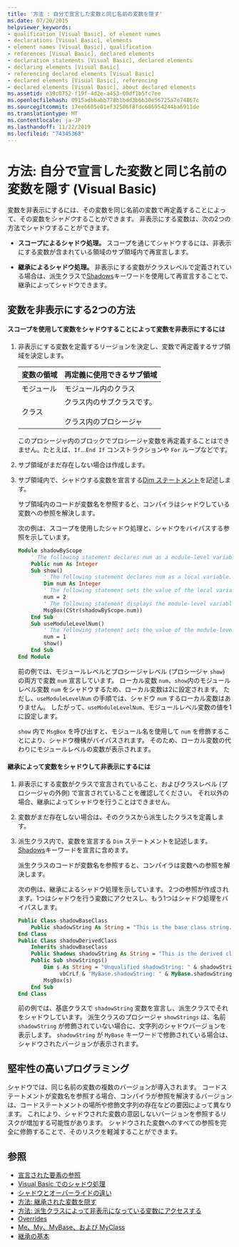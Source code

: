 ```yaml
---
title: '方法 : 自分で宣言した変数と同じ名前の変数を隠す'
ms.date: 07/20/2015
helpviewer_keywords:
- qualification [Visual Basic], of element names
- declarations [Visual Basic], elements
- element names [Visual Basic], qualification
- references [Visual Basic], declared elements
- declaration statements [Visual Basic], declared elements
- declaring elements [Visual Basic]
- referencing declared elements [Visual Basic]
- declared elements [Visual Basic], referencing
- declared elements [Visual Basic], about declared elements
ms.assetid: e39c0752-f19f-4d2e-a453-00df1b5fc7ee
ms.openlocfilehash: 0915adbbabb778b1bdd3b6b30e56725a7e74867c
ms.sourcegitcommit: 17ee6605e01ef32506f8fdc686954244ba6911de
ms.translationtype: MT
ms.contentlocale: ja-JP
ms.lasthandoff: 11/22/2019
ms.locfileid: "74345368"
---
```

# <a name="how-to-hide-a-variable-with-the-same-name-as-your-variable-visual-basic"></a>方法: 自分で宣言した変数と同じ名前の変数を隠す (Visual Basic)

変数を非表示にするには、その変数を同じ名前の変数で再定義することによって、その変数を*シャドウ*することができます。 非表示にする変数は、次の2つの方法でシャドウすることができます。

- **スコープによるシャドウ処理。** スコープを通じてシャドウするには、非表示にする変数が含まれている領域のサブ領域内で再宣言します。

- **継承によるシャドウ処理。** 非表示にする変数がクラスレベルで定義されている場合は、派生クラスで[Shadows](../../../../visual-basic/language-reference/modifiers/shadows.md)キーワードを使用して再宣言することで、継承によってシャドウできます。

## <a name="two-ways-to-hide-a-variable"></a>変数を非表示にする2つの方法

#### <a name="to-hide-a-variable-by-shadowing-it-through-scope"></a>スコープを使用して変数をシャドウすることによって変数を非表示にするには

1. 非表示にする変数を定義するリージョンを決定し、変数で再定義するサブ領域を決定します。

    |変数の領域|再定義に使用できるサブ領域|
    |-----------------------|-------------------------------------------|
    |モジュール|モジュール内のクラス|
    |クラス|クラス内のサブクラスです。<br /><br /> クラス内のプロシージャ|

    このプロシージャ内のブロックでプロシージャ変数を再定義することはできません。たとえば、`If`...`End If` コンストラクションや `For` ループなどです。

2. サブ領域がまだ存在しない場合は作成します。

3. サブ領域内で、シャドウする変数を宣言する[Dim ステートメント](../../../../visual-basic/language-reference/statements/dim-statement.md)を記述します。

    サブ領域内のコードが変数名を参照すると、コンパイラはシャドウしている変数への参照を解決します。

    次の例は、スコープを使用したシャドウ処理と、シャドウをバイパスする参照を示しています。

    ```vb
    Module shadowByScope
        ' The following statement declares num as a module-level variable.
        Public num As Integer
        Sub show()
            ' The following statement declares num as a local variable.
            Dim num As Integer
            ' The following statement sets the value of the local variable.
            num = 2
            ' The following statement displays the module-level variable.
            MsgBox(CStr(shadowByScope.num))
        End Sub
        Sub useModuleLevelNum()
            ' The following statement sets the value of the module-level variable.
            num = 1
            show()
        End Sub
    End Module
    ```

    前の例では、モジュールレベルとプロシージャレベル (プロシージャ `show`) の両方で変数 `num` 宣言しています。 ローカル変数 `num`、`show`内のモジュールレベル変数 `num` をシャドウするため、ローカル変数は2に設定されます。 ただし、`useModuleLevelNum` の手順では、シャドウ `num` するローカル変数はありません。 したがって、`useModuleLevelNum`、モジュールレベル変数の値を1に設定します。

    `show` 内で `MsgBox` を呼び出すと、モジュール名を使用して `num` を修飾することにより、シャドウ機構がバイパスされます。 そのため、ローカル変数の代わりにモジュールレベルの変数が表示されます。

#### <a name="to-hide-a-variable-by-shadowing-it-through-inheritance"></a>継承によって変数をシャドウして非表示にするには

1. 非表示にする変数がクラスで宣言されていること、およびクラスレベル (プロシージャの外側) で宣言されていることを確認してください。 それ以外の場合、継承によってシャドウを行うことはできません。

2. 変数がまだ存在しない場合は、そのクラスから派生したクラスを定義します。

3. 派生クラス内で、変数を宣言する `Dim` ステートメントを記述します。 [Shadows](../../../../visual-basic/language-reference/modifiers/shadows.md)キーワードを宣言に含めます。

    派生クラスのコードが変数名を参照すると、コンパイラは変数への参照を解決します。

    次の例は、継承によるシャドウ処理を示しています。 2つの参照が作成されます。1つはシャドウを行う変数にアクセスし、もう1つはシャドウ処理をバイパスします。

    ```vb
    Public Class shadowBaseClass
        Public shadowString As String = "This is the base class string."
    End Class
    Public Class shadowDerivedClass
        Inherits shadowBaseClass
        Public Shadows shadowString As String = "This is the derived class string."
        Public Sub showStrings()
            Dim s As String = "Unqualified shadowString: " & shadowString &
                 vbCrLf & "MyBase.shadowString: " & MyBase.shadowString
            MsgBox(s)
        End Sub
    End Class
    ```

    前の例では、基底クラスで `shadowString` 変数を宣言し、派生クラスでそれをシャドウしています。 派生クラスのプロシージャ `showStrings` は、名前 `shadowString` が修飾されていない場合に、文字列のシャドウバージョンを表示します。 `shadowString` が `MyBase` キーワードで修飾されている場合は、シャドウされたバージョンが表示されます。

## <a name="robust-programming"></a>堅牢性の高いプログラミング

シャドウでは、同じ名前の変数の複数のバージョンが導入されます。 コードステートメントが変数名を参照する場合、コンパイラが参照を解決するバージョンは、コードステートメントの場所や修飾文字列の存在などの要因によって異なります。 これにより、シャドウされた変数の意図しないバージョンを参照するリスクが増加する可能性があります。 シャドウされた変数へのすべての参照を完全に修飾することで、そのリスクを軽減することができます。

## <a name="see-also"></a>参照

- [宣言された要素の参照](../../../../visual-basic/programming-guide/language-features/declared-elements/references-to-declared-elements.md)
- [Visual Basic でのシャドウ処理](../../../../visual-basic/programming-guide/language-features/declared-elements/shadowing.md)
- [シャドウとオーバーライドの違い](../../../../visual-basic/programming-guide/language-features/declared-elements/differences-between-shadowing-and-overriding.md)
- [方法: 継承された変数を隠す](../../../../visual-basic/programming-guide/language-features/declared-elements/how-to-hide-an-inherited-variable.md)
- [方法: 派生クラスによって非表示になっている変数にアクセスする](../../../../visual-basic/programming-guide/language-features/declared-elements/how-to-access-a-variable-hidden-by-a-derived-class.md)
- [Overrides](../../../../visual-basic/language-reference/modifiers/overrides.md)
- [Me、My、MyBase、および MyClass](../../../../visual-basic/programming-guide/program-structure/me-my-mybase-and-myclass.md)
- [継承の基本](../../../../visual-basic/programming-guide/language-features/objects-and-classes/inheritance-basics.md)
